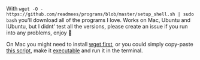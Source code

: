 With ```wget -O - https://github.com/readmees/programs/blob/master/setup_shell.sh | sudo bash``` you'll download all of the programs I love. Works on Mac, Ubuntu and lUbuntu, but I didnt' test all the versions, please create an issue if you run into any problems, enjoy 🍺

On Mac you might need to install [wget first](https://www.fossmint.com/install-and-use-wget-on-mac/), or you could simply copy-paste [this script](/setup_shell.sh), make it [executable](https://www.javatpoint.com/steps-to-write-and-execute-a-shell-script) and run it in the terminal.
